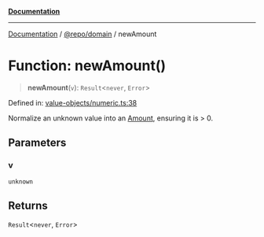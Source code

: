 [**Documentation**](../../../README.md)

***

[Documentation](../../../README.md) / [@repo/domain](../README.md) / newAmount

# Function: newAmount()

> **newAmount**(`v`): `Result`\<`never`, `Error`\>

Defined in: [value-objects/numeric.ts:38](https://github.com/o3osatoshi/experiment/blob/67ff251451cab829206391b718d971ec20ce4dfb/packages/domain/src/value-objects/numeric.ts#L38)

Normalize an unknown value into an [Amount](../type-aliases/Amount.md), ensuring it is > 0.

## Parameters

### v

`unknown`

## Returns

`Result`\<`never`, `Error`\>
